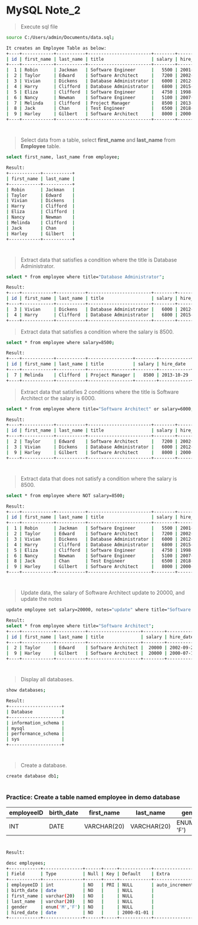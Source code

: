 # MySQL Note_2

> Execute sql file
```bash 
source C:/Users/admin/Documents/data.sql;
```

```bash
It creates an Employee Table as below:
+----+------------+-----------+------------------------+--------+------------+-------+
| id | first_name | last_name | title                  | salary | hire_date  | notes |
+----+------------+-----------+------------------------+--------+------------+-------+
|  1 | Robin      | Jackman   | Software Engineer      |   5500 | 2001-10-12 | NULL  |
|  2 | Taylor     | Edward    | Software Architect     |   7200 | 2002-09-21 | NULL  |
|  3 | Vivian     | Dickens   | Database Administrator |   6000 | 2012-08-29 | NULL  |
|  4 | Harry      | Clifford  | Database Administrator |   6800 | 2015-12-10 | NULL  |
|  5 | Eliza      | Clifford  | Software Engineer      |   4750 | 1998-10-19 | NULL  |
|  6 | Nancy      | Newman    | Software Engineer      |   5100 | 2007-01-23 | NULL  |
|  7 | Melinda    | Clifford  | Project Manager        |   8500 | 2013-10-29 | NULL  |
|  8 | Jack       | Chan      | Test Engineer          |   6500 | 2018-09-07 | NULL  |
|  9 | Harley     | Gilbert   | Software Architect     |   8000 | 2000-07-17 | NULL  |
+----+------------+-----------+------------------------+--------+------------+-------+
```

#
> Select data from a table, select **first_name** and **last_name** from **Employee** table.
```bash 
select first_name, last_name from employee;
```

```bash
Result:
+------------+-----------+
| first_name | last_name |
+------------+-----------+
| Robin      | Jackman   |
| Taylor     | Edward    |
| Vivian     | Dickens   |
| Harry      | Clifford  |
| Eliza      | Clifford  |
| Nancy      | Newman    |
| Melinda    | Clifford  |
| Jack       | Chan      |
| Harley     | Gilbert   |
+------------+-----------+
```

#
> Extract data that satisfies a condition where the title is Database Administrator.
```bash 
select * from employee where title="Database Administrator";
```
```bash
Result:
+----+------------+-----------+------------------------+--------+------------+-------+
| id | first_name | last_name | title                  | salary | hire_date  | notes |
+----+------------+-----------+------------------------+--------+------------+-------+
|  3 | Vivian     | Dickens   | Database Administrator |   6000 | 2012-08-29 | NULL  |
|  4 | Harry      | Clifford  | Database Administrator |   6800 | 2015-12-10 | NULL  |
+----+------------+-----------+------------------------+--------+------------+-------+
```

> Extract data that satisfies a condition where the salary is 8500.
```bash 
select * from employee where salary=8500;
```
```bash
Result:
+----+------------+-----------+-----------------+--------+------------+-------+
| id | first_name | last_name | title           | salary | hire_date  | notes |
+----+------------+-----------+-----------------+--------+------------+-------+
|  7 | Melinda    | Clifford  | Project Manager |   8500 | 2013-10-29 | NULL  |
+----+------------+-----------+-----------------+--------+------------+-------+
```

> Extract data that satisfies 2 conditions where the title is Software Architect or the salary is 6000.
```bash 
select * from employee where title="Software Architect" or salary=6000;
```
```bash
Result:
+----+------------+-----------+------------------------+--------+------------+-------+
| id | first_name | last_name | title                  | salary | hire_date  | notes |
+----+------------+-----------+------------------------+--------+------------+-------+
|  2 | Taylor     | Edward    | Software Architect     |   7200 | 2002-09-21 | NULL  |
|  3 | Vivian     | Dickens   | Database Administrator |   6000 | 2012-08-29 | NULL  |
|  9 | Harley     | Gilbert   | Software Architect     |   8000 | 2000-07-17 | NULL  |
+----+------------+-----------+------------------------+--------+------------+-------+
```
#
> Extract data that does not satisfy a condition where the salary is 8500.
```bash 
select * from employee where NOT salary=8500;
```
```bash
Result:
+----+------------+-----------+------------------------+--------+------------+-------+
| id | first_name | last_name | title                  | salary | hire_date  | notes |
+----+------------+-----------+------------------------+--------+------------+-------+
|  1 | Robin      | Jackman   | Software Engineer      |   5500 | 2001-10-12 | NULL  |
|  2 | Taylor     | Edward    | Software Architect     |   7200 | 2002-09-21 | NULL  |
|  3 | Vivian     | Dickens   | Database Administrator |   6000 | 2012-08-29 | NULL  |
|  4 | Harry      | Clifford  | Database Administrator |   6800 | 2015-12-10 | NULL  |
|  5 | Eliza      | Clifford  | Software Engineer      |   4750 | 1998-10-19 | NULL  |
|  6 | Nancy      | Newman    | Software Engineer      |   5100 | 2007-01-23 | NULL  |
|  8 | Jack       | Chan      | Test Engineer          |   6500 | 2018-09-07 | NULL  |
|  9 | Harley     | Gilbert   | Software Architect     |   8000 | 2000-07-17 | NULL  |
+----+------------+-----------+------------------------+--------+------------+-------+
```

#
> Update data, the salary of Software Architect update to 20000, and update the notes
```bash 
update employee set salary=20000, notes="update" where title="Software Architect";
```
```bash
Result:
select * from employee where title="Software Architect";
+----+------------+-----------+--------------------+--------+------------+--------+
| id | first_name | last_name | title              | salary | hire_date  | notes  |
+----+------------+-----------+--------------------+--------+------------+--------+
|  2 | Taylor     | Edward    | Software Architect |  20000 | 2002-09-21 | update |
|  9 | Harley     | Gilbert   | Software Architect |  20000 | 2000-07-17 | update |
+----+------------+-----------+--------------------+--------+------------+--------+
```


#
#
#
#

> Display all databases.
 
```bash 
show databases;
```
```bash
Result:
+--------------------+
| Database           |
+--------------------+
| information_schema |
| mysql              |
| performance_schema |
| sys                |
+--------------------+
```
#

> Create a database.
 
```bash 
create database db1;
```
#

### Practice: Create a table named employee in demo database
| employeeID  | birth_date | first_name | last_name | gender | hired_date |
| ----------  | ---------- | ---------- | --------- | ------ | ---------- |
| INT | DATE        | VARCHAR(20) | VARCHAR(20) | ENUM('M', 'F') | DATE |


#

```bash 
Result:

desc employees;
+------------+---------------+------+-----+------------+----------------+
| Field      | Type          | Null | Key | Default    | Extra          |
+------------+---------------+------+-----+------------+----------------+
| employeeID | int           | NO   | PRI | NULL       | auto_increment |
| birth_date | date          | NO   |     | NULL       |                |
| first_name | varchar(20)   | NO   |     | NULL       |                |
| last_name  | varchar(20)   | NO   |     | NULL       |                |
| gender     | enum('M','F') | NO   |     | NULL       |                |
| hired_date | date          | NO   |     | 2000-01-01 |                |
+------------+---------------+------+-----+------------+----------------+

```


```bash 


```



```bash 


```

